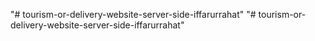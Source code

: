 "# tourism-or-delivery-website-server-side-iffarurrahat" 
"# tourism-or-delivery-website-server-side-iffarurrahat" 
